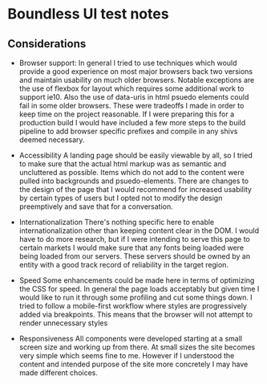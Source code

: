 # Boundless UI test notes

## Considerations
* Browser support:
In general I tried to use techniques which would provide a good experience on most major browsers back two versions and maintain usability on much older browsers.  Notable exceptions are the use of flexbox for layout which requires some additional work to support ie10.  Also the use of data-uris in html psuedo elements could fail in some older browsers.  These were tradeoffs I made in order to keep time on the project reasonable.  If I were preparing this for a production build I would have included a few more steps to the build pipeline to add browser specific prefixes and compile in any shivs deemed necessary.

* Accessibility
A landing page should be easily viewable by all, so I tried to make sure that the actual html markup was as semantic and uncluttered as possible.  Items which do not add to the content were pulled into backgrounds and psuedo-elements.  There are changes to the design of the page that I would recommend for increased usability by certain types of users but I opted not to modify the design preemptively and save that for a conversation.

* Internationalization
There's nothing specific here to enable internationalization other than keeping content clear in the DOM.  I would have to do more research, but if I were intending to serve this page to certain markets I would make sure that any fonts being loaded were being loaded from our servers.  These servers should be owned by an entity with a good track record of reliability in the target region.

* Speed
Some enhancements could be made here in terms of optimizing the CSS for speed.  In general the page loads acceptably but given time I would like to run it through some profiling and cut some things down.  I tried to follow a mobile-first workflow where styles are progressively added via breakpoints.  This means that the browser will not attempt to render unnecessary styles

* Responsiveness
All components were developed starting at a small screen size and working up from there.  At small sizes the site becomes very simple which seems fine to me.  However if I understood the content and intended purpose of the site more concretely I may have made different choices.
